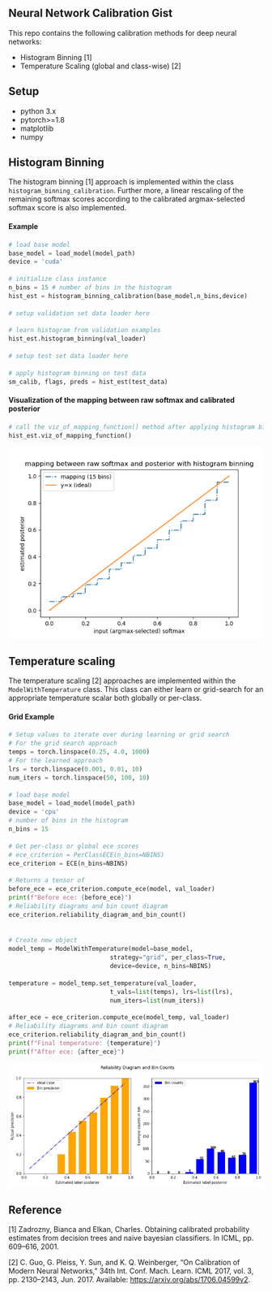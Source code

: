 ## Neural Network Calibration Gist
This repo contains the following calibration methods for deep neural networks:
- Histogram Binning [1]
- Temperature Scaling (global and class-wise) [2]


## Setup
- python 3.x
- pytorch>=1.8
- matplotlib
- numpy

## Histogram Binning
The histogram binning [1] approach is implemented within the class `histogram_binning_calibration`. Further more, a linear rescaling of the remaining
softmax scores according to the calibrated argmax-selected softmax score is also
implemented.

#### Example
```python
# load base model
base_model = load_model(model_path)
device = 'cuda'

# initialize class instance
n_bins = 15 # number of bins in the histogram
hist_est = histogram_binning_calibration(base_model,n_bins,device)

# setup validation set data loader here

# learn histogram from validation examples
hist_est.histogram_binning(val_loader)

# setup test set data loader here

# apply histogram binning on test data
sm_calib, flags, preds = hist_est(test_data)
```

#### Visualization of the mapping between raw softmax and calibrated posterior
```python
# call the viz_of_mapping_function() method after applying histogram binning
hist_est.viz_of_mapping_function()
```
![histogram mapping](./assets/histogram_mapping_viz.png)

## Temperature scaling
The temperature scaling [2] approaches are implemented within the `ModelWithTemperature` class. This class can either learn or grid-search for an appropriate temperature scalar both globally or per-class.

#### Grid Example
```python
# Setup values to iterate over during learning or grid search
# For the grid search approach
temps = torch.linspace(0.25, 4.0, 1000)
# For the learned approach
lrs = torch.linspace(0.001, 0.01, 10)
num_iters = torch.linspace(50, 100, 10)

# load base model
base_model = load_model(model_path)
device = 'cpu'
# number of bins in the histogram
n_bins = 15

# Get per-class or global ece scores
# ece_criterion = PerClassECE(n_bins=NBINS)
ece_criterion = ECE(n_bins=NBINS)

# Returns a tensor of
before_ece = ece_criterion.compute_ece(model, val_loader)
print(f"Before ece: {before_ece}")
# Reliability diagrams and bin count diagram
ece_criterion.reliability_diagram_and_bin_count()


# Create new object
model_temp = ModelWithTemperature(model=base_model,
                            strategy="grid", per_class=True,
                            device=device, n_bins=NBINS)

temperature = model_temp.set_temperature(val_loader,
                            t_vals=list(temps), lrs=list(lrs),
                            num_iters=list(num_iters))

after_ece = ece_criterion.compute_ece(model_temp, val_loader)
# Reliability diagrams and bin count diagram
ece_criterion.reliability_diagram_and_bin_count()
print(f"Final temperature: {temperature}")
print(f"After ece: {after_ece}")
```

![reliability_diagram](./assets/reliability_diagram.png)

## Reference
[1] Zadrozny, Bianca and Elkan, Charles. Obtaining calibrated probability estimates from decision trees and naive bayesian classifiers. In ICML, pp. 609–616, 2001.

[2] C. Guo, G. Pleiss, Y. Sun, and K. Q. Weinberger, “On Calibration of Modern Neural Networks,”
34th Int. Conf. Mach. Learn. ICML 2017, vol. 3, pp. 2130–2143, Jun. 2017.
Available: https://arxiv.org/abs/1706.04599v2.
